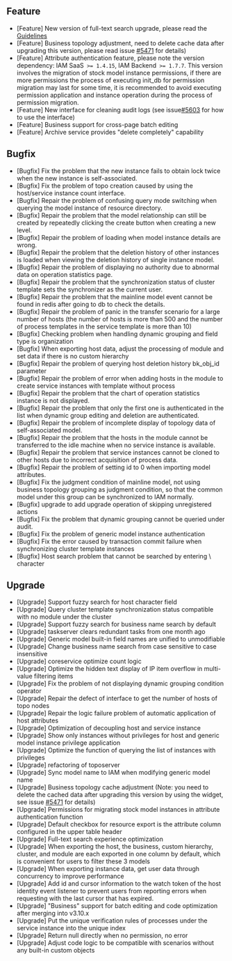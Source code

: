 ## Feature

- [Feature] New version of full-text search upgrade, please read the [Guidelines](https://github.com/TencentBlueKing/bk-cmdb/issues/5507)
- [Feature] Business topology adjustment, need to delete cache data after upgrading this version, please read issue [#5471](https://github.com/TencentBlueKing/bk-cmdb/issues/5471) for details)
- [Feature] Attribute authentication feature, please note the version dependency: IAM SaaS` >= 1.4.15`, IAM Backend` >= 1.7.7`. This version involves the migration of stock model instance permissions, if there are more permissions the process of executing init_db for permission migration may last for some time, it is recommended to avoid executing permission application and instance operation during the process of permission migration.
- [Feature] New interface for cleaning audit logs (see issue[#5603](https://github.com/TencentBlueKing/bk-cmdb/issues/5603) for how to use the interface)
- [Feature] Business support for cross-page batch editing
- [Feature] Archive service provides "delete completely" capability

## Bugfix

- [Bugfix] Fix the problem that the new instance fails to obtain lock twice when the new instance is self-associated.
- [Bugfix] Fix the problem of topo creation caused by using the host/service instance count interface.
- [Bugfix] Repair the problem of confusing query mode switching when querying the model instance of resource directory.
- [Bugfix] Repair the problem that the model relationship can still be created by repeatedly clicking the create button when creating a new level.
- [Bugfix] Repair the problem of loading when model instance details are wrong.
- [Bugfix] Repair the problem that the deletion history of other instances is loaded when viewing the deletion history of single instance model.
- [Bugfix] Repair the problem of displaying no authority due to abnormal data on operation statistics page.
- [Bugfix] Repair the problem that the synchronization status of cluster template sets the synchronizer as the current user.
- [Bugfix] Repair the problem that the mainline model event cannot be found in redis after going to db to check the details.
- [Bugfix] Repair the problem of panic in the transfer scenario for a large number of hosts (the number of hosts is more than 500 and the number of process templates in the service template is more than 10)
- [Bugfix] Checking problem when handling dynamic grouping and field type is organization
- [Bugfix] When exporting host data, adjust the processing of module and set data if there is no custom hierarchy
- [Bugfix] Repair the problem of querying host deletion history bk_obj_id parameter
- [Bugfix] Repair the problem of error when adding hosts in the module to create service instances with template without process
- [Bugfix] Repair the problem that the chart of operation statistics instance is not displayed.
- [Bugfix] Repair the problem that only the first one is authenticated in the list when dynamic group editing and deletion are authenticated.
- [Bugfix] Repair the problem of incomplete display of topology data of self-associated model.
- [Bugfix] Repair the problem that the hosts in the module cannot be transferred to the idle machine when no service instance is available.
- [Bugfix] Repair the problem that service instances cannot be cloned to other hosts due to incorrect acquisition of process data.
- [Bugfix] Repair the problem of setting id to 0 when importing model attributes.
- [Bugfix] Fix the judgment condition of mainline model, not using business topology grouping as judgment condition, so that the common model under this group can be synchronized to IAM normally.
- [Bugfix] upgrade to add upgrade operation of skipping unregistered actions
- [Bugfix] Fix the problem that dynamic grouping cannot be queried under audit.
- [Bugfix] Fix the problem of generic model instance authentication
- [Bugfix] Fix the error caused by transaction commit failure when synchronizing cluster template instances
- [Bugfix] Host search problem that cannot be searched by entering \ character

## Upgrade

- [Upgrade] Support fuzzy search for host character field
- [Upgrade] Query cluster template synchronization status compatible with no module under the cluster
- [Upgrade] Support fuzzy search for business name search by default
- [Upgrade] taskserver clears redundant tasks from one month ago
- [Upgrade] Generic model built-in field names are unified to unmodifiable
- [Upgrade] Change business name search from case sensitive to case insensitive
- [Upgrade] coreservice optimize count logic
- [Upgrade] Optimize the hidden text display of IP item overflow in multi-value filtering items
- [Upgrade] Fix the problem of not displaying dynamic grouping condition operator
- [Upgrade] Repair the defect of interface to get the number of hosts of topo nodes
- [Upgrade] Repair the logic failure problem of automatic application of host attributes
- [Upgrade] Optimization of decoupling host and service instance
- [Upgrade] Show only instances without privileges for host and generic model instance privilege application
- [Upgrade] Optimize the function of querying the list of instances with privileges
- [Upgrade] refactoring of toposerver
- [Upgrade] Sync model name to IAM when modifying generic model name
- [Upgrade] Business topology cache adjustment (Note: you need to delete the cached data after upgrading this version by using the widget, see issue [#5471](https://github.com/TencentBlueKing/bk-cmdb/issues/5471) for details)
- [Upgrade] Permissions for migrating stock model instances in attribute authentication function
- [Upgrade] Default checkbox for resource export is the attribute column configured in the upper table header
- [Upgrade] Full-text search experience optimization
- [Upgrade] When exporting the host, the business, custom hierarchy, cluster, and module are each exported in one column by default, which is convenient for users to filter these 3 models
- [Upgrade] When exporting instance data, get user data through concurrency to improve performance
- [Upgrade] Add id and cursor information to the watch token of the host identity event listener to prevent users from reporting errors when requesting with the last cursor that has expired.
- [Upgrade] "Business" support for batch editing and code optimization after merging into v3.10.x
- [Upgrade] Put the unique verification rules of processes under the service instance into the unique index
- [Upgrade] Return null directly when no permission, no error
- [Upgrade] Adjust code logic to be compatible with scenarios without any built-in custom objects